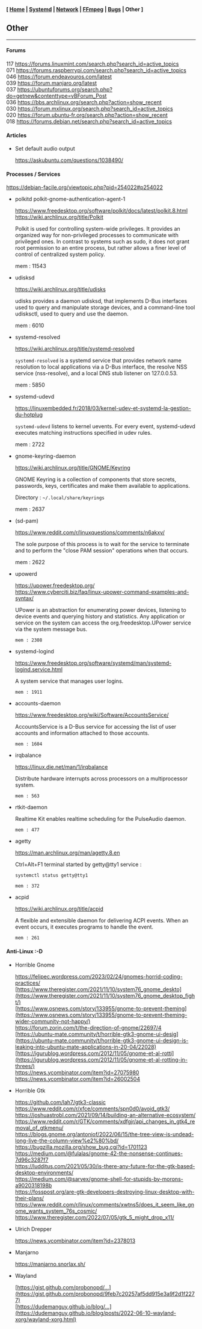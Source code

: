 <link href="style.css" rel="stylesheet"></link>

**[ [Home](00-Home.html) | [Systemd](01-Systemd.html) | [Network](02-Network.html) | [FFmpeg](03-FFmpeg.html) | [Bugs](04-Bugs.html) | Other ]**

## Other

---

#### Forums

117 https://forums.linuxmint.com/search.php?search_id=active_topics  
071 https://forums.raspberrypi.com/search.php?search_id=active_topics  
046 https://forum.endeavouros.com/latest  
039 https://forum.manjaro.org/latest  
037 https://ubuntuforums.org/search.php?do=getnew&contenttype=vBForum_Post  
036 https://bbs.archlinux.org/search.php?action=show_recent  
030 https://forum.mxlinux.org/search.php?search_id=active_topics  
020 https://forum.ubuntu-fr.org/search.php?action=show_recent  
018 https://forums.debian.net/search.php?search_id=active_topics  


#### Articles

* Set  default audio output
    
    https://askubuntu.com/questions/1038490/  


#### Processes / Services

https://debian-facile.org/viewtopic.php?pid=254022#p254022  
    
* polkitd polkit-gnome-authentication-agent-1
    
    https://www.freedesktop.org/software/polkit/docs/latest/polkit.8.html  
    https://wiki.archlinux.org/title/Polkit  
    
    Polkit is used for controlling system-wide privileges. It provides an organized way for non-privileged processes to communicate with privileged ones. In contrast to systems such as sudo, it does not grant root permission to an entire process, but rather allows a finer level of control of centralized system policy.
    
    mem : 11543

* udisksd
    
    https://wiki.archlinux.org/title/udisks  
    
    udisks provides a daemon udisksd, that implements D-Bus interfaces used to query and manipulate storage devices, and a command-line tool udisksctl, used to query and use the daemon.
    
    mem : 6010

* systemd-resolved
    
    https://wiki.archlinux.org/title/systemd-resolved  
    
    `systemd-resolved` is a systemd service that provides network name resolution to local applications via a D-Bus interface, the resolve NSS service (nss-resolve), and a local DNS stub listener on 127.0.0.53.
    
    mem : 5850

* systemd-udevd
    
    https://linuxembedded.fr/2018/03/kernel-udev-et-systemd-la-gestion-du-hotplug  
    
    `systemd-udevd` listens to kernel uevents. For every event, systemd-udevd executes matching instructions specified in udev rules.
    
    mem : 2722

* gnome-keyring-daemon
    
    https://wiki.archlinux.org/title/GNOME/Keyring  
    
    GNOME Keyring is a collection of components that store secrets, passwords, keys, certificates and make them available to applications.
    
    Directory : `~/.local/share/keyrings`
    
    mem : 2637

* (sd-pam)
    
    https://www.reddit.com/r/linuxquestions/comments/n6akxv/  
    
    The sole purpose of this process is to wait for the service to terminate and to perform the "close PAM session" operations when that occurs.
    
    mem : 2622
    
* upowerd
    
    https://upower.freedesktop.org/  
    https://www.cyberciti.biz/faq/linux-upower-command-examples-and-syntax/  
    
    UPower is an abstraction for enumerating power devices, listening to device events and querying history and statistics. Any application or service on the system can access the org.freedesktop.UPower service via the system message bus.
    
    ```
    mem : 2308
    ```

* systemd-logind
    
    https://www.freedesktop.org/software/systemd/man/systemd-logind.service.html  
    
    A system service that manages user logins.
    
    ```
    mem : 1911
    ```

* accounts-daemon
    
    https://www.freedesktop.org/wiki/Software/AccountsService/  
    
    AccountsService is a D-Bus service for accessing the list of user accounts and information attached to those accounts.
    
    ```
    mem : 1604
    ```

* irqbalance
    
    https://linux.die.net/man/1/irqbalance  
    
    Distribute hardware interrupts across processors on a multiprocessor system.
    
    ```
    mem : 563
    ```

* rtkit-daemon
    
    Realtime Kit enables realtime scheduling for the PulseAudio daemon.
    
    ```
    mem : 477
    ```

* agetty
    
    https://man.archlinux.org/man/agetty.8.en  
    
    Ctrl+Alt+F1 terminal started by getty@tty1 service :
    
    ```
    systemctl status getty@tty1
    ```
    
    ```
    mem : 372
    ```

* acpid
    
    https://wiki.archlinux.org/title/acpid  
    
    A flexible and extensible daemon for delivering ACPI events. When an event occurs, it executes programs to handle the event.
    
    ```
    mem : 261
    ```


#### Anti-Linux :-D

* Horrible Gnome
    
    https://felipec.wordpress.com/2023/02/24/gnomes-horrid-coding-practices/  
    [https://www.theregister.com/2021/11/10/system76_gnome_deskto](https://www.theregister.com/2021/11/10/system76_gnome_desktop_fight/)  
    [https://www.osnews.com/story/133955/gnome-to-prevent-theming](https://www.osnews.com/story/133955/gnome-to-prevent-theming-wider-community-not-happy/)  
    https://forum.zorin.com/t/the-direction-of-gnome/22697/4  
    [https://ubuntu-mate.community/t/horrible-gtk3-gnome-ui-desig](https://ubuntu-mate.community/t/horrible-gtk3-gnome-ui-design-is-leaking-into-ubuntu-mate-applications-in-20-04/22028)  
    [https://igurublog.wordpress.com/2012/11/05/gnome-et-al-rotti](https://igurublog.wordpress.com/2012/11/05/gnome-et-al-rotting-in-threes/)  
    https://news.ycombinator.com/item?id=27075980  
    https://news.ycombinator.com/item?id=26002504  

* Horrible Gtk
    
    https://github.com/lah7/gtk3-classic  
    https://www.reddit.com/r/xfce/comments/spn0d0/avoid_gtk3/  
    https://joshuastrobl.com/2021/09/14/building-an-alternative-ecosystem/  
    https://www.reddit.com/r/GTK/comments/xdfgjr/api_changes_in_gtk4_removal_of_gtkmenu/  
    https://blogs.gnome.org/antoniof/2022/06/15/the-tree-view-is-undead-long-live-the-column-view%e2%80%bd/  
    https://bugzilla.mozilla.org/show_bug.cgi?id=1701123  
    https://medium.com/@fulalas/gnome-42-the-nonsense-continues-7d96c3287f7  
    https://ludditus.com/2021/05/30/is-there-any-future-for-the-gtk-based-desktop-environments/  
    https://medium.com/@sarvex/gnome-shell-for-stupids-by-morons-a9020318198b  
    https://fosspost.org/are-gtk-developers-destroying-linux-desktop-with-their-plans/  
    https://www.reddit.com/r/linux/comments/xwtns5/does_it_seem_like_gnome_wants_system_76s_cosmic/  
    https://www.theregister.com/2022/07/05/gtk_5_might_drop_x11/  

* Ulrich Drepper
    
    https://news.ycombinator.com/item?id=2378013  

* Manjarno
    
    https://manjarno.snorlax.sh/  

* Wayland

    [https://gist.github.com/probonopd/...](https://gist.github.com/probonopd/9feb7c20257af5dd915e3a9f2d1f2277)  
    [https://dudemanguy.github.io/blog/...](https://dudemanguy.github.io/blog/posts/2022-06-10-wayland-xorg/wayland-xorg.html)  


